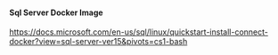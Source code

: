 #### Sql Server Docker Image
https://docs.microsoft.com/en-us/sql/linux/quickstart-install-connect-docker?view=sql-server-ver15&pivots=cs1-bash
